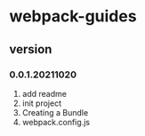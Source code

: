 # webpack-guides

## version
### 0.0.1.20211020
1. add readme
2. init project
3. Creating a Bundle
4. webpack.config.js

